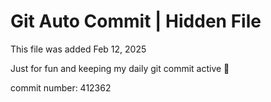 # Git Auto Commit | Hidden File

This file was added Feb 12, 2025

Just for fun and keeping my daily git commit active 🤪

commit number: 412362
